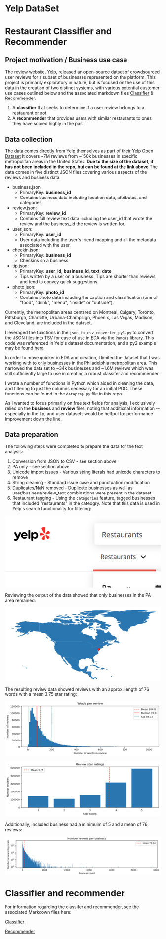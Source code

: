 # Yelp DataSet

# Restaurant Classifier and Recommender

## Project motivation / Business use case

The review website, [Yelp](https://www.yelp.com/), released an open-source datset of crowdsourced user reviews for a subset of businesses represented on the platform. This project is primarily exploratory in nature, but is focused on the use of this data in the creation of two distinct systems, with various potential customer use cases outlined below and the associated markdown files [Classifier](Classifier.md) & [Recommender](Recommender.md).

1. A **classifier** that seeks to determine if a user review belongs to a restaurant or not
2. A **recommender** that provides users with similar restaurants to ones they have scored highly in the past

## Data collection

The data comes directly from Yelp themselves as part of their [Yelp Open Dataset](https://www.yelp.com/dataset) It covers ~7M reviews from ~150k businesses in specific metropolitan areas in the United States. 
**Due to the size of the dataset, it has not been included in the repo, but can be found at the link above**
The data comes in five distinct JSON files covering various aspects of the reviews and business data:
* business.json:
  * PrimaryKey: **business_id**
  * Contains business data including location data, attributes, and categories.
* review.json:
  * PrimaryKey: **review_id**
  * Contains full review text data including the user_id that wrote the review and the business_id the review is written for.
* user.json:
  * PrimaryKey: **user_id**
  * User data including the user's friend mapping and all the metadata associated with the user.
* checkin.json:
  * PrimaryKey: **business_id**
  * Checkins on a business.
* tip.json:
  * PrimaryKey: **user_id**, **business_id**, **text**, **date**
  * Tips written by a user on a business. Tips are shorter than reviews and tend to convey quick suggestions.
* photo.json:
  * PrimaryKey: **photo_id**
  * Contains photo data including the caption and classification (one of "food", "drink", "menu", "inside" or "outside").
 
Currently, the metropolitan areas centered on Montreal, Calgary, Toronto, Pittsburgh, Charlotte, Urbana-Champaign, Phoenix, Las Vegas, Madison, and Cleveland, are included in the dataset.

I leveraged the functions in the `json_to_csv_converter_py3.py` to convert the JSON files into TSV for ease of use in EDA via the `Pandas` library. This code was referenced in Yelp's dataset documentation, and a py2 example may be found [here](https://github.com/Yelp/dataset-examples/blob/master/json_to_csv_converter.py).

In order to move quicker in EDA and creation, I limited the dataset that I was working with to only businesses in the Philadelphia metropolitan area. This narrowed the data set to ~34k businesses and ~1.6M reviews which was still sufficiently large to use in creating a robust classifer and recommender.

I wrote a number of functions in Python which aided in cleaning the data, and filtering to just the columns necessary for an initial POC. These functions can be found in the `dataprep.py` file in this repo.

As I wanted to focus primarily on free text fields for analysis, I exclusively relied on the **business** and **review** files, noting that additional information -- especially in the tip, and user datasets would be helfpul for performance improvement down the line.

## Data preparation

The following steps were completed to prepare the data for the text analysis:
1. Conversion from JSON to CSV - see section above
2. PA only - see section above
3. Unicode import issues - Various string literals had unicode characters to remove
4. String cleaning - Standard issue case and punctuation modification
5. Duplicates/NaN removed - Duplicate businesses as well as user/business/review_text combinations were present in the dataset
6. Restaurant tagging - Using the `categories` feature, tagged businesses that included "restaurants" in the cateogry. Note that this data is used in Yelp's search functionality for filtering:

![YelpRestaurantSearch](Images/YelpRestaurantSearch.png)

Reviewing the output of the data showed that only businesses in the PA area remained:

![GeoDistrib](Images/GeoDistrib.png)

The resulting review data showed reviews with an approx. length of 76 words with a mean 3.75 star rating:

![ReviewWords](Images/ReviewWords.png)

![ReviewStars](Images/ReviewStars.png)

Additionally, included business had a minimuim of 5 and a mean of 76 reviews:

![ReviewsByBusiness](Images/ReviewCount.png)

# Classifier and recommender

For information regarding the classifer and recommender, see the associated Markdown files here:

[Classifier](Classifier.md)

[Recommender](Recommender.md)